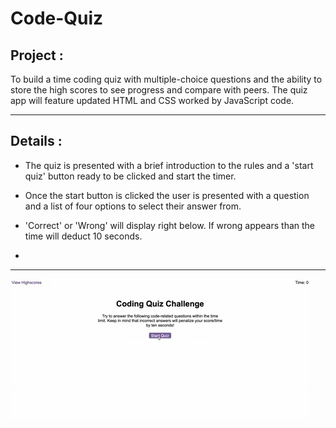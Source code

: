 # Code-Quiz

## Project : 

 To build a time coding quiz with multiple-choice questions and the ability to store the high scores to see progress and compare with peers. The quiz app will feature updated HTML and CSS worked by JavaScript code. 

-----
 ## Details :

 * The quiz is presented with a brief introduction to the rules and a 'start quiz' button ready to be clicked and start the timer.

 * Once the start button is clicked the user is presented with a question and a list of four options to select their answer from. 

 * 'Correct' or 'Wrong' will display right below.  If wrong appears than the time will deduct 10 seconds. 

 *  







 -----

 ![screenshot](Assets/quiz-image.jpg)